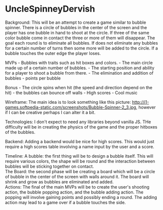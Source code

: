 # UncleSpinneyDervish

Background:
  This will be an attempt to create a game similar to bubble spinner. There is a circle of bubbles in the center of the screen    and the player has one bubble in hand to shoot at the circle. If three of the same color bubble come in contact the three     or more of them will disappear. The goal each round is to eliminate all bubbles. If does not eliminate any bubbles for a certain number of turns then some more will be added to the circle. If a bubble touches the outer edge the player loses.

  MVPs
    - Bubbles with traits such as hit boxes and colors.
    - The main circle made up of a certain number of bubbles.
    - The starting position and ability for a player to shoot a bubble from there.
    - The elimination and addition of bubbles
    - points per bubble

  Bonus
    - The circle spins when hit (the speed and direction depend on the hit)
    - the bubbles can bounce off walls
    - High scores
    - Cool music

  Wireframe:
    The main idea is to look something like this picture: http://i1-games.softpedia-static.com/screenshots/Bubble-Spinner-2_3.jpg, however if I can be creative perhaps I can alter it a bit.

  Technologies:
    I don't expect to need any libraries beyond vanilla JS. THe difficulty will be in creating the physics of the game and the     proper hitboxes of the bubbles.

  Backend:
    Adding a backend would be nice for high scores. This would just require a high scores table involving a name input by the     user and a score.

  Timeline:
    A bubble: the first thing will be to design a bubble itself. This will require various colors, the shape will be round and      the interaction between bubbles will be sticking together on contact.  
    The Board: the second phase will be creating a board which will be a circle of bubble in the center of the screen with          walls around it. The board will shrink and grow as bubbles are eliminated and added.  
    Actions: The final of the main MVPs will be to create the user's shooting action, the bubble popping action, and the            bubble adding action. The popping will involve gaining points and possibly ending a round. The adding action may lead to      a game over if a bubble touches the side.
